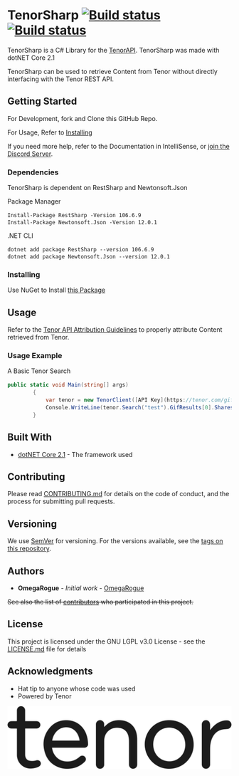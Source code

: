 # TenorSharp [![Build status](https://ci.appveyor.com/api/projects/status/yy365oc4q83el80a?svg=true)](https://ci.appveyor.com/project/OmegaRogue/tenorsharp) [![Build status](https://ci.appveyor.com/api/projects/status/yy365oc4q83el80a/branch/master?svg=true)](https://ci.appveyor.com/project/OmegaRogue/tenorsharp/branch/master)

TenorSharp is a C# Library for the [TenorAPI](https://tenor.com/gifapi). TenorSharp was made with dotNET Core 2.1

TenorSharp can be used to retrieve Content from Tenor without directly interfacing with the Tenor REST API.

## Getting Started

For Development, fork and Clone this GitHub Repo.

For Usage, Refer to [Installing](#installing)

If you need more help, refer to the Documentation in IntelliSense, or [join the Discord Server](https://discord.gg/sWwzJeG).

### Dependencies

TenorSharp is dependent on RestSharp and Newtonsoft.Json


Package Manager
```
Install-Package RestSharp -Version 106.6.9
Install-Package Newtonsoft.Json -Version 12.0.1
```

.NET CLI
```
dotnet add package RestSharp --version 106.6.9
dotnet add package Newtonsoft.Json --version 12.0.1
```

### Installing

Use NuGet to Install [this Package](https://www.nuget.org/packages/TenorSharp/1.0.0)

## Usage
Refer to the [Tenor API Attribution Guidelines](https://tenor.com/gifapi/documentation#attribution) to properly attribute Content retrieved from Tenor.

### Usage Example

A Basic Tenor Search

```csharp
public static void Main(string[] args)
		{
			var tenor = new TenorClient([API Key](https://tenor.com/gifapi));
			Console.WriteLine(tenor.Search("test").GifResults[0].Shares);
		}
```

## Built With

* [dotNET Core 2.1](https://dotnet.microsoft.com/download/dotnet-core/2.1) - The framework used


## Contributing

Please read [CONTRIBUTING.md](CONTRIBUTING.md) for details on the code of conduct, and the process for submitting pull requests.

## Versioning

We use [SemVer](http://semver.org/) for versioning. For the versions available, see the [tags on this repository](https://github.com/OmegaRogue/TenorSharp/tags).

## Authors

* **OmegaRogue** - *Initial work* - [OmegaRogue](https://github.com/OmegaRogue)

~~See also the list of [contributors](https://github.com/OmegaRogue/TenorSharp/contributors) who participated in this project.~~

## License

This project is licensed under the GNU LGPL v3.0 License - see the [LICENSE.md](LICENSE.md) file for details

## Acknowledgments

* Hat tip to anyone whose code was used
* Powered by Tenor

![Tenor](TENOR.png)
